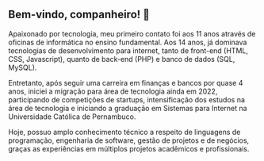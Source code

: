 ## Bem-vindo, companheiro! 👋

Apaixonado por tecnologia, meu primeiro contato foi aos 11 anos através de oficinas de informática no ensino fundamental. Aos 14 anos, já dominava tecnologias de desenvolvimento para internet, tanto de front-end (HTML, CSS, Javascript), quanto de back-end (PHP) e banco de dados (SQL, MySQL).

Entretanto, após seguir uma carreira em finanças e bancos por quase 4 anos, iniciei a migração para área de tecnologia ainda em 2022, participando de competições de startups, intensificação dos estudos na área de tecnologia e iniciando a graduação em Sistemas para Internet na Universidade Católica de Pernambuco.

Hoje, possuo amplo conhecimento técnico a respeito de linguagens de programação, engenharia de software, gestão de projetos e de negócios, graças as experiências em múltiplos projetos acadêmicos e profissionais.
